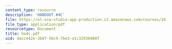```yaml
---
content_type: resource
description: 'HANDOUT #4C'
file: https://ol-ocw-studio-app-production.s3.amazonaws.com/courses/16-20-structural-mechanics-fall-2002/4acce42e3b9756c97be3a1c32936080f_ho4c.pdf
file_type: application/pdf
resourcetype: Document
title: ho4c.pdf
uid: 4acce42e-3b97-56c9-7be3-a1c32936080f
---
```

